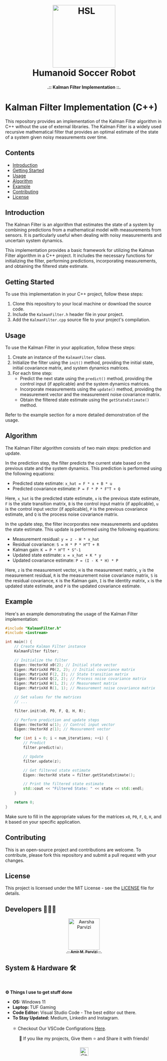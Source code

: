 <h1 align="center">
  <br>
  <a href="https://github.com/mrl-hsl"><img src="https://github.com/Awrsha/World-Model/assets/89135083/a77cc83e-8bce-43b5-81e7-d5c584ac6f23" alt="HSL" width="200"></a>
  <br>
  Humanoid Soccer Robot
  <br>
</h1>

<b><h4 align="center">.:: Kalman Filter Implementation ::.</h4></b>

# Kalman Filter Implementation (C++)

This repository provides an implementation of the Kalman Filter algorithm in C++ without the use of external libraries. The Kalman Filter is a widely used recursive mathematical filter that provides an optimal estimate of the state of a system given noisy measurements over time.

## Contents

- [Introduction](#introduction)
- [Getting Started](#getting-started)
- [Usage](#usage)
- [Algorithm](#algorithm)
- [Example](#example)
- [Contributing](#contributing)
- [License](#license)

## Introduction

The Kalman Filter is an algorithm that estimates the state of a system by combining predictions from a mathematical model with measurements from sensors. It is particularly useful when dealing with noisy measurements and uncertain system dynamics.

This implementation provides a basic framework for utilizing the Kalman Filter algorithm in a C++ project. It includes the necessary functions for initializing the filter, performing predictions, incorporating measurements, and obtaining the filtered state estimate.

## Getting Started

To use this implementation in your C++ project, follow these steps:

1. Clone this repository to your local machine or download the source code.
2. Include the `KalmanFilter.h` header file in your project.
3. Add the `KalmanFilter.cpp` source file to your project's compilation.

## Usage

To use the Kalman Filter in your application, follow these steps:

1. Create an instance of the `KalmanFilter` class.
2. Initialize the filter using the `init()` method, providing the initial state, initial covariance matrix, and system dynamics matrices.
3. For each time step:
   - Predict the next state using the `predict()` method, providing the control input (if applicable) and the system dynamics matrices.
   - Incorporate measurements using the `update()` method, providing the measurement vector and the measurement noise covariance matrix.
   - Obtain the filtered state estimate using the `getStateEstimate()` method.

Refer to the example section for a more detailed demonstration of the usage.

## Algorithm

The Kalman Filter algorithm consists of two main steps: prediction and update.

In the prediction step, the filter predicts the current state based on the previous state and the system dynamics. This prediction is performed using the following equations:

- Predicted state estimate: `x_hat = F * x + B * u`
- Predicted covariance estimate: `P = F * P * F^T + Q`

Here, `x_hat` is the predicted state estimate, `x` is the previous state estimate, `F` is the state transition matrix, `B` is the control input matrix (if applicable), `u` is the control input vector (if applicable), `P` is the previous covariance estimate, and `Q` is the process noise covariance matrix.

In the update step, the filter incorporates new measurements and updates the state estimate. This update is performed using the following equations:

- Measurement residual: `y = z - H * x_hat`
- Residual covariance: `S = H * P * H^T + R`
- Kalman gain: `K = P * H^T * S^-1`
- Updated state estimate: `x = x_hat + K * y`
- Updated covariance estimate: `P = (I - K * H) * P`

Here, `z` is the measurement vector, `H` is the measurement matrix, `y` is the measurement residual, `R` is the measurement noise covariance matrix, `S` is the residual covariance, `K` is the Kalman gain, `I` is the identity matrix, `x` is the updated state estimate, and `P` is the updated covariance estimate.

## Example

Here's an example demonstrating the usage of the Kalman Filter implementation:

```cpp
#include "KalmanFilter.h"
#include <iostream>

int main() {
    // Create Kalman Filter instance
    KalmanFilter filter;

    // Initialize the filter
    Eigen::VectorXd x0(2); // Initial state vector
    Eigen::MatrixXd P0(2, 2); // Initial covariance matrix
    Eigen::MatrixXd F(2, 2); // State transition matrix
    Eigen::MatrixXd Q(2, 2); // Process noise covariance matrix
    Eigen::MatrixXd H(1, 2); // Measurement matrix
    Eigen::MatrixXd R(1, 1); // Measurement noise covariance matrix

    // Set values for the matrices
    // ...

    filter.init(x0, P0, F, Q, H, R);

    // Perform prediction and update steps
    Eigen::VectorXd u(1); // Control input vector
    Eigen::VectorXd z(1); // Measurement vector

    for (int i = 0; i < num_iterations; ++i) {
        // Predict
        filter.predict(u);

        // Update
        filter.update(z);

        // Get filtered state estimate
        Eigen::VectorXd state = filter.getStateEstimate();

        // Print the filtered state estimate
        std::cout << "Filtered State: " << state << std::endl;
    }

    return 0;
}
```

Make sure to fill in the appropriate values for the matrices `x0`, `P0`, `F`, `Q`, `H`, and `R` based on your specific application.

## Contributing

This is an open-source project and contributions are welcome. To contribute, please fork this repository and submit a pull request with your changes.

## License

This project is licensed under the MIT License - see the [LICENSE](LICENSE) file for details.

## Developers 👨🏻‍💻
<p align="center">
<a href="https://github.com/Awrsha"><img src="https://avatars.githubusercontent.com/u/89135083?v=4" width="100;" alt="Awrsha Parvizi"/><br /><sub><b>.:: Amir M. Parvizi ::.</b></sub></a>
</p>

## System & Hardware 🛠  
<br> <summary><b>⚙️ Things I use to get stuff done</b></summary> <ul> <li><b>OS:</b> Windows 11</li> <li><b>Laptop: </b>TUF Gaming</li> <li><b>Code Editor:</b> Visual Studio Code - The best editor out there.</li> <li><b>To Stay Updated:</b> Medium, Linkedin and Instagram.</li> <br /> ⚛️ Checkout Our VSCode Configrations <a href="">Here</a>. </ul> <p align="center">💙 If you like my projects, Give them ⭐ and Share it with friends!</p></p><p align="center"><img height="27" src="https://raw.githubusercontent.com/mayhemantt/mayhemantt/Update/svg/Bottom.svg" alt="Github Stats" /></p>
